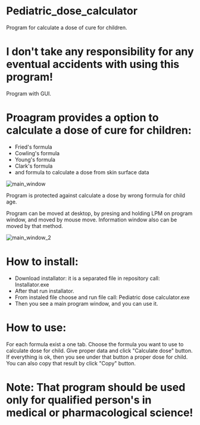 # Pediatric_dose_calculator
Program for calculate a dose of cure for children.

# I don't take any responsibility for any eventual accidents with using this program!

Program with GUI.

# Proagram provides a option to calculate a dose of cure for children:
- Fried's formula
- Cowling's formula
- Young's formula
- Clark's formula
- and formula to calculate a dose from skin surface data

![main_window](https://github.com/PatrykSiekierzycki/Pediatric_dose_calculator/assets/106544444/4d32ea4a-830a-496a-855c-203920ed7709)

Program is protected against calculate a dose by wrong formula for child age.

Program can be moved at desktop, by presing and holding LPM on program window, and moved by mouse move. Information window also can be moved by that method.

![main_window_2](https://github.com/PatrykSiekierzycki/Pediatric_dose_calculator/assets/106544444/178cf61d-3e16-4dd1-8bb8-242ff78b7bd9)


# How to install:
- Download installator: it is a separated file in repository call: Installator.exe
- After that run installator.
- From instaled file choose and run file call: Pediatric dose calculator.exe
- Then you see a main program window, and you can use it.

# How to use:
For each formula exist a one tab. Choose  the formula you want to use to calculate dose for child. Give proper data and click "Calculate dose" button. If everything is ok, then you see under that button a proper dose for child. You can also copy that result by click "Copy" button.

# Note: That program should be used only for qualified person's in medical or pharmacological science!
